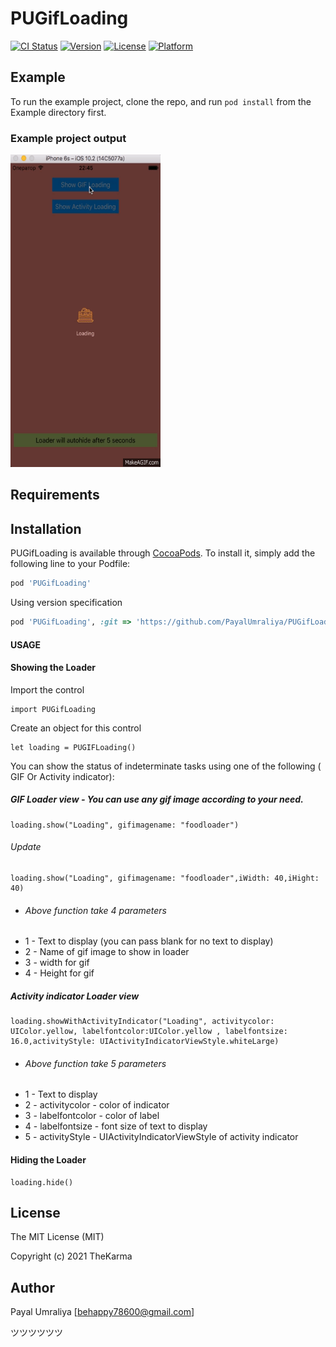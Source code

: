 # PUGifLoading

[![CI Status](https://img.shields.io/travis/PayalUmraliya/PUGifLoading.svg?style=flat)](https://travis-ci.org/PayalUmraliya/PUGifLoading)
[![Version](https://img.shields.io/cocoapods/v/PUGifLoading.svg?style=flat)](https://cocoapods.org/pods/PUGifLoading)
[![License](https://img.shields.io/cocoapods/l/PUGifLoading.svg?style=flat)](https://cocoapods.org/pods/PUGifLoading)
[![Platform](https://img.shields.io/cocoapods/p/PUGifLoading.svg?style=flat)](https://cocoapods.org/pods/PUGifLoading)

## Example

To run the example project, clone the repo, and run `pod install` from the Example directory first.

### Example project output

<img src="https://github.com/PayalUmraliya/PUGifLoaderControl/blob/master/projectoutput.gif" width="240" height="500" />

## Requirements

## Installation

PUGifLoading is available through [CocoaPods](https://cocoapods.org). To install
it, simply add the following line to your Podfile:

```ruby
pod 'PUGifLoading'
```

Using version specification

```ruby
pod 'PUGifLoading', :git => 'https://github.com/PayalUmraliya/PUGifLoaderControl.git', :branch => '1.0.2'
```

#### USAGE

#### Showing the Loader

Import the control 

```
import PUGifLoading
```

Create an object for this control

```
let loading = PUGIFLoading()
```

You can show the status of indeterminate tasks using one of the following ( GIF Or Activity indicator):

##### GIF Loader view - You can use any gif image according to your need.

```
loading.show("Loading", gifimagename: "foodloader")
```

###### Update 

```
loading.show("Loading", gifimagename: "foodloader",iWidth: 40,iHight: 40)
```

* ###### Above function take 4 parameters
* 1 - Text to display (you can pass blank for no text to display)
* 2 - Name of gif image to show in loader
* 3 - width for gif
* 4 - Height for gif

##### Activity indicator Loader view

```
loading.showWithActivityIndicator("Loading", activitycolor: UIColor.yellow, labelfontcolor:UIColor.yellow , labelfontsize: 16.0,activityStyle: UIActivityIndicatorViewStyle.whiteLarge)
```

* ###### Above function take 5 parameters
* 1 - Text to display 
* 2 - activitycolor - color of indicator
* 3 - labelfontcolor - color of label
* 4 - labelfontsize - font size of text to display
* 5 - activityStyle - UIActivityIndicatorViewStyle of activity indicator

#### Hiding the Loader

```
loading.hide()
```

## License

The MIT License (MIT)

Copyright (c) 2021 TheKarma


## Author

Payal Umraliya [behappy78600@gmail.com] 

ツツツツツツ
